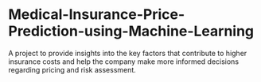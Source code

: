 # Medical-Insurance-Price-Prediction-using-Machine-Learning
A project to provide insights into the key factors that contribute to higher insurance costs and help the company make more informed decisions regarding pricing and risk assessment.
